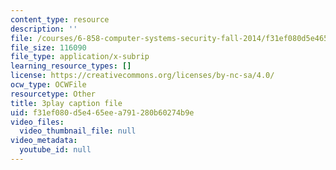 ```yaml
---
content_type: resource
description: ''
file: /courses/6-858-computer-systems-security-fall-2014/f31ef080d5e465eea791280b60274b9e_yRVZPvHYHzw.srt
file_size: 116090
file_type: application/x-subrip
learning_resource_types: []
license: https://creativecommons.org/licenses/by-nc-sa/4.0/
ocw_type: OCWFile
resourcetype: Other
title: 3play caption file
uid: f31ef080-d5e4-65ee-a791-280b60274b9e
video_files:
  video_thumbnail_file: null
video_metadata:
  youtube_id: null
---
```

